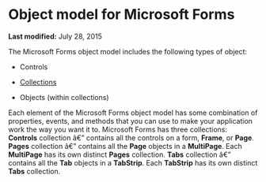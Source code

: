 
# Object model for Microsoft Forms

 **Last modified:** July 28, 2015

The Microsoft Forms object model includes the following types of object:




- Controls
    
-  [Collections](b8bdf64f-5920-1ae9-16d0-b26d09524a30.md)
    
- Objects (within collections)
    

Each element of the Microsoft Forms object model has some combination of properties, events, and methods that you can use to make your application work the way you want it to.
Microsoft Forms has three collections:
 **Controls** collection â€” contains all the controls on a form, **Frame**, or  **Page**.
 **Pages** collection â€” contains all the **Page** objects in a **MultiPage**. Each  **MultiPage** has its own distinct **Pages** collection.
 **Tabs** collection â€” contains all the **Tab** objects in a **TabStrip**. Each  **TabStrip** has its own distinct **Tabs** collection.
